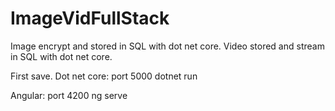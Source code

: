 # ImageVidFullStack

Image encrypt and stored in SQL with dot net core. Video stored and stream in SQL with dot net core.

First save. Dot net core: port 5000 dotnet run

Angular: port 4200 ng serve
